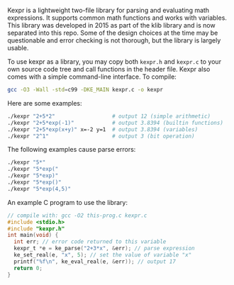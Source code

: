 Kexpr is a lightweight two-file library for parsing and evaluating math expressions. It
supports common math functions and works with variables. This library was
developed in 2015 as part of the klib library and is now separated into this
repo. Some of the design choices at the time may be questionable and error checking is not
thorough, but the library is largely usable.

To use kexpr as a library, you may copy both `kexpr.h` and `kexpr.c` to your
own source code tree and call functions in the header file. Kexpr also comes
with a simple command-line interface. To compile:
```sh
gcc -O3 -Wall -std=c99 -DKE_MAIN kexpr.c -o kexpr
```
Here are some examples:
```sh
./kexpr "2+5*2"                  # output 12 (simple arithmetic)
./kexpr "2+5*exp(-1)"            # output 3.8394 (builtin functions)
./kexpr "2+5*exp(x+y)" x=-2 y=1  # output 3.8394 (variables)
./kexpr "2^1"                    # output 3 (bit operation)
```
The following examples cause parse errors:
```sh
./kexpr "5*"
./kexpr "5*exp("
./kexpr "5*exp)"
./kexpr "5*exp()"
./kexpr "5*exp(4,5)"
```

An example C program to use the library:
```c
// compile with: gcc -O2 this-prog.c kexpr.c
#include <stdio.h>
#include "kexpr.h"
int main(void) {
  int err; // error code returned to this variable
  kexpr_t *e = ke_parse("2+3*x", &err); // parse expression
  ke_set_real(e, "x", 5); // set the value of variable "x"
  printf("%f\n", ke_eval_real(e, &err)); // output 17
  return 0;
}
```
